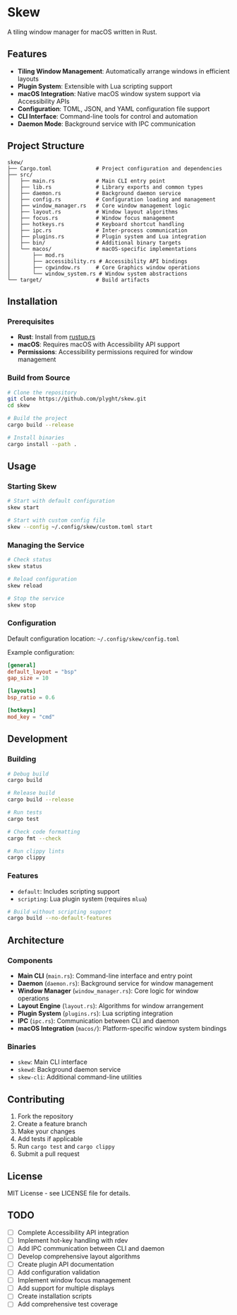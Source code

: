 # Skew

A tiling window manager for macOS written in Rust.

## Features

- **Tiling Window Management**: Automatically arrange windows in efficient layouts
- **Plugin System**: Extensible with Lua scripting support
- **macOS Integration**: Native macOS window system support via Accessibility APIs
- **Configuration**: TOML, JSON, and YAML configuration file support
- **CLI Interface**: Command-line tools for control and automation
- **Daemon Mode**: Background service with IPC communication

## Project Structure

```
skew/
├── Cargo.toml              # Project configuration and dependencies
├── src/
│   ├── main.rs             # Main CLI entry point
│   ├── lib.rs              # Library exports and common types
│   ├── daemon.rs           # Background daemon service
│   ├── config.rs           # Configuration loading and management
│   ├── window_manager.rs   # Core window management logic
│   ├── layout.rs           # Window layout algorithms
│   ├── focus.rs            # Window focus management
│   ├── hotkeys.rs          # Keyboard shortcut handling
│   ├── ipc.rs              # Inter-process communication
│   ├── plugins.rs          # Plugin system and Lua integration
│   ├── bin/                # Additional binary targets
│   └── macos/              # macOS-specific implementations
│       ├── mod.rs
│       ├── accessibility.rs # Accessibility API bindings
│       ├── cgwindow.rs     # Core Graphics window operations
│       └── window_system.rs # Window system abstractions
└── target/                 # Build artifacts
```

## Installation

### Prerequisites

- **Rust**: Install from [rustup.rs](https://rustup.rs/)
- **macOS**: Requires macOS with Accessibility API support
- **Permissions**: Accessibility permissions required for window management

### Build from Source

```bash
# Clone the repository
git clone https://github.com/plyght/skew.git
cd skew

# Build the project
cargo build --release

# Install binaries
cargo install --path .
```

## Usage

### Starting Skew

```bash
# Start with default configuration
skew start

# Start with custom config file
skew --config ~/.config/skew/custom.toml start
```

### Managing the Service

```bash
# Check status
skew status

# Reload configuration
skew reload

# Stop the service
skew stop
```

### Configuration

Default configuration location: `~/.config/skew/config.toml`

Example configuration:

```toml
[general]
default_layout = "bsp"
gap_size = 10

[layouts]
bsp_ratio = 0.6

[hotkeys]
mod_key = "cmd"
```

## Development

### Building

```bash
# Debug build
cargo build

# Release build
cargo build --release

# Run tests
cargo test

# Check code formatting
cargo fmt --check

# Run clippy lints
cargo clippy
```

### Features

- `default`: Includes scripting support
- `scripting`: Lua plugin system (requires `mlua`)

```bash
# Build without scripting support
cargo build --no-default-features
```

## Architecture

### Components

- **Main CLI** (`main.rs`): Command-line interface and entry point
- **Daemon** (`daemon.rs`): Background service for window management
- **Window Manager** (`window_manager.rs`): Core logic for window operations
- **Layout Engine** (`layout.rs`): Algorithms for window arrangement
- **Plugin System** (`plugins.rs`): Lua scripting integration
- **IPC** (`ipc.rs`): Communication between CLI and daemon
- **macOS Integration** (`macos/`): Platform-specific window system bindings

### Binaries

- `skew`: Main CLI interface
- `skewd`: Background daemon service
- `skew-cli`: Additional command-line utilities

## Contributing

1. Fork the repository
2. Create a feature branch
3. Make your changes
4. Add tests if applicable
5. Run `cargo test` and `cargo clippy`
6. Submit a pull request

## License

MIT License - see LICENSE file for details.

## TODO

- [ ] Complete Accessibility API integration
- [ ] Implement hot-key handling with rdev
- [ ] Add IPC communication between CLI and daemon
- [ ] Develop comprehensive layout algorithms
- [ ] Create plugin API documentation
- [ ] Add configuration validation
- [ ] Implement window focus management
- [ ] Add support for multiple displays
- [ ] Create installation scripts
- [ ] Add comprehensive test coverage